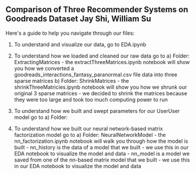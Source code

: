 Comparison of Three Recommender Systems on Goodreads Dataset
Jay Shi, William Su
-------------------------------------------------------------

Here's a guide to help you navigate through our files:

1. To understand and visualize our data, go to EDA.ipynb

2. To understand how we loaded and cleaned our raw data go to
    a) Folder: ExtractingMatrices
        - the extractThreeMatrices.ipynb notebook will show you how we
          converted a goodreads_interactions_fantasy_paranormal.csv file data
          into three sparse matrices
    b) Folder: ShrinkMatrices
        - the shrinkThreeMatricies.ipynb notebook will show you how
          we shrunk our original 3 sparse matrices
        - we decided to shrink the matrices because they were too large
          and took too much computing power to run

3. To understand how we built and swept parameters for our UserUser model go to
    a) Folder:


4. To understand how we built our neural network-based matrix factorization model go to
    a) Folder: NeuralNetworkModel
        - the nn_factorization.ipynb notebook will walk you through how the model is built
        - nn_history is the data of a model that we built
            - we use this in our EDA notebook to visualize the model and data
        - nn_model is a model we saved from one of the nn-based matrix model that we built
             - we use this in our EDA notebook to visualize the model and data
